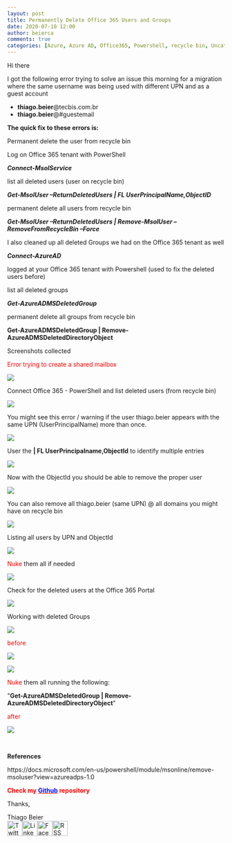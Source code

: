 ```yaml
---
layout: post
title: Permanently Delete Office 365 Users and Groups
date: 2020-07-10 12:00
author: beierca
comments: true
categories: [Azure, Azure AD, Office365, Powershell, recycle bin, Uncategorized, user deletion]
---
```

<p>Hi there</p><p>I got the following error trying to solve an issue this morning for a migration where the same username was being used with different UPN and as a guest account</p><ul><li><strong>thiago.beier</strong>@tecbis.com.br</li><li><strong>thiago.beier</strong>@#guestemail</li></ul><p><strong>The quick fix to these errors is:</strong></p><p>Permanent delete the user from recycle bin</p><p>Log on Office 365 tenant with PowerShell</p><p><em><strong>Connect-MsolService</strong></em></p><p>list all deleted users (user on recycle bin)</p><p><em><strong>Get-MsolUser –ReturnDeletedUsers | FL UserPrincipalName,ObjectID</strong></em></p><p>permanent delete all users from recycle bin</p><p><em><strong>Get-MsolUser –ReturnDeletedUsers | Remove-MsolUser –RemoveFromRecycleBin –Force</strong></em></p><p>I also cleaned up all deleted Groups we had on the Office 365 tenant as well</p><p><em><strong>Connect-AzureAD</strong></em></p><p>logged at your Office 365 tenant with Powershell (used to fix the deleted users before)</p><p>list all deleted groups</p><p><em><strong>Get-AzureADMSDeletedGroup </strong></em></p><p>permanent delete all groups from recycle bin</p><p><strong>Get-AzureADMSDeletedGroup | Remove-AzureADMSDeletedDirectoryObject</strong></p><p>Screenshots collected</p><p><span style="color:#ff0000;">Error trying to create a shared mailbox</span></p><p><img style="max-width:100%;" src="https://thiagobeierblog.blob.core.windows.net/posts/o365/permdelete/Screenshot_183.png" /></p><p>Connect Office 365 - PowerShell and list deleted users (from recycle bin)</p><p><img style="max-width:100%;" src="https://thiagobeierblog.blob.core.windows.net/posts/o365/permdelete/Screenshot_184.png" /></p><p>You might see this error / warning if the user thiago.beier appears with the same UPN (UserPrincipalName) more than once.</p><p><img style="max-width:100%;" src="https://thiagobeierblog.blob.core.windows.net/posts/o365/permdelete/Screenshot_185.png" /></p><p>User the <strong>| FL UserPrincipalname,ObjectId</strong> to identify multiple entries</p><p><img style="max-width:100%;" src="https://thiagobeierblog.blob.core.windows.net/posts/o365/permdelete/Screenshot_186.png" /></p><p>Now with the ObjectId you should be able to remove the proper user</p><p><img style="max-width:100%;" src="https://thiagobeierblog.blob.core.windows.net/posts/o365/permdelete/Screenshot_187.png" /></p><p>You can also remove all thiago.beier (same UPN) @ all domains you might have on recycle bin</p><p><img style="max-width:100%;" src="https://thiagobeierblog.blob.core.windows.net/posts/o365/permdelete/Screenshot_188.png" /></p><p>Listing all users by UPN and ObjectId</p><p><img style="max-width:100%;" src="https://thiagobeierblog.blob.core.windows.net/posts/o365/permdelete/Screenshot_189.png" /></p><p><span style="color:#ff0000;">Nuke</span> them all if needed</p><p><img style="max-width:100%;" src="https://thiagobeierblog.blob.core.windows.net/posts/o365/permdelete/Screenshot_201.png" /></p><p>Check for the deleted users at the Office 365 Portal</p><p><img style="max-width:100%;" src="https://thiagobeierblog.blob.core.windows.net/posts/o365/permdelete/Screenshot_202.png" /></p><p>Working with deleted Groups</p><p><img style="max-width:100%;" src="https://thiagobeierblog.blob.core.windows.net/posts/o365/permdelete/Screenshot_203.png" /></p><p><span style="color:#ff0000;">before</span></p><p><img style="max-width:100%;" src="https://thiagobeierblog.blob.core.windows.net/posts/o365/permdelete/Screenshot_204.png" /></p><p><img style="max-width:100%;" src="https://thiagobeierblog.blob.core.windows.net/posts/o365/permdelete/Screenshot_243.png" /></p><p><span style="color:#ff0000;">Nuke</span> them all running the following:</p><p>"<strong>Get-AzureADMSDeletedGroup | Remove-AzureADMSDeletedDirectoryObject</strong>"</p><p><span style="color:#ff0000;">after</span></p><p><img style="max-width:100%;" src="https://thiagobeierblog.blob.core.windows.net/posts/o365/permdelete/Screenshot_242.png" /></p><p>&nbsp;</p><p><strong>References</strong></p><p>https://docs.microsoft.com/en-us/powershell/module/msonline/remove-msoluser?view=azureadps-1.0</p><p><strong><span style="color:#ff0000;">Check my <a style="color:#ff0000;" href="https://github.com/thiagobeier/scripts/blob/master/README.md"><span style="color:#0000ff;">Github</span></a> repository</span></strong></p><p><!-- /wp:paragraph -->

<!-- wp:paragraph --></p><p>Thanks,</p><p><!-- /wp:paragraph -->

<!-- wp:paragraph --></p><p>Thiago Beier<br /><a href="https://twitter.com/thiagobeier"><img title="Twitter" src="https://socialmediawidgets.files.wordpress.com/2014/03/twitter1.png" alt="Twitter" width="35" height="35" /></a><a href="https://www.linkedin.com/in/tbeier/"><img title="LinkedIn" src="https://socialmediawidgets.files.wordpress.com/2014/03/linkedin1.png" alt="LinkedIn" width="35" height="35" /></a><a href="https://www.facebook.com/TheBeier/"><img title="Facebook" src="https://socialmediawidgets.files.wordpress.com/2014/03/facebook1.png" alt="Facebook" width="35" height="35" /></a><a href="https://thiagobeier.wordpress.com/feed/"><img title="RSS" src="https://socialmediawidgets.files.wordpress.com/2014/03/rss1.png" alt="RSS" width="35" height="35" /></a></p>
